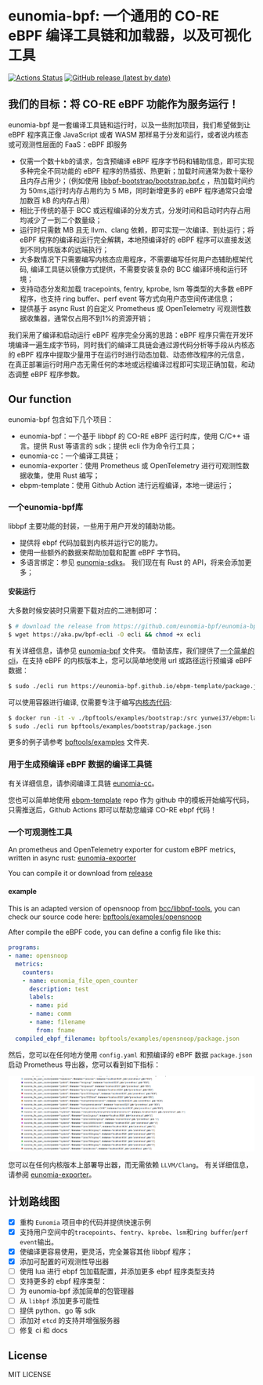 # eunomia-bpf: 一个通用的 CO-RE eBPF 编译工具链和加载器，以及可视化工具

[![Actions Status](https://github.com/eunomia-bpf/eunomia-bpf/workflows/Ubuntu/badge.svg)](https://github.com/eunomia-bpf/eunomia-bpf/actions)
[![GitHub release (latest by date)](https://img.shields.io/github/v/release/eunomia-bpf/eunomia-bpf)](https://github.com/eunomia-bpf/eunomia-bpf/releases)
<!-- [![codecov](https://codecov.io/gh/eunomia-bpf/eunomia-bpf/branch/master/graph/badge.svg)](https://codecov.io/gh/filipdutescu/modern-cpp-template) -->

## 我们的目标：将 CO-RE eBPF 功能作为服务运行！

eunomia-bpf 是一套编译工具链和运行时，以及一些附加项目，我们希望做到让 eBPF 程序真正像 JavaScript 或者 WASM 那样易于分发和运行，或者说内核态或可观测性层面的 FaaS：eBPF 即服务

- 仅需一个数十kb的请求，包含预编译 eBPF 程序字节码和辅助信息，即可实现多种完全不同功能的 eBPF 程序的热插拔、热更新；加载时间通常为数十毫秒且内存占用少；（例如使用 [libbpf-bootstrap/bootstrap.bpf.c](https://github.com/libbpf/libbpf-bootstrap/blob/master/examples/c/bootstrap.bpf.c) ，热加载时间约为 50ms,运行时内存占用约为 5 MB，同时新增更多的 eBPF 程序通常只会增加数百 kB 的内存占用）
- 相比于传统的基于 BCC 或远程编译的分发方式，分发时间和启动时内存占用均减少了一到二个数量级；
- 运行时只需数 MB 且无 llvm、clang 依赖，即可实现一次编译、到处运行；将 eBPF 程序的编译和运行完全解耦，本地预编译好的 eBPF 程序可以直接发送到不同内核版本的远端执行；
- 大多数情况下只需要编写内核态应用程序，不需要编写任何用户态辅助框架代码, 编译工具链以镜像方式提供，不需要安装复杂的 BCC 编译环境和运行环境；
- 支持动态分发和加载 tracepoints, fentry, kprobe, lsm 等类型的大多数 eBPF 程序，也支持 ring buffer、perf event 等方式向用户态空间传递信息；
- 提供基于 async Rust 的自定义 Prometheus 或 OpenTelemetry 可观测性数据收集器，通常仅占用不到1%的资源开销；

我们采用了编译和启动运行 eBPF 程序完全分离的思路：eBPF 程序只需在开发环境编译一遍生成字节码，同时我们的编译工具链会通过源代码分析等手段从内核态的 eBPF 程序中提取少量用于在运行时进行动态加载、动态修改程序的元信息，在真正部署运行时用户态无需任何的本地或远程编译过程即可实现正确加载，和动态调整 eBPF 程序参数。

## Our function

eunomia-bpf 包含如下几个项目：

- eunomia-bpf：一个基于 libbpf 的 CO-RE eBPF 运行时库，使用 C/C++ 语言。提供 Rust 等语言的 sdk；提供 ecli 作为命令行工具；
- eunomia-cc：一个编译工具链；
- eunomia-exporter：使用 Prometheus 或 OpenTelemetry 进行可观测性数据收集，使用 Rust 编写；
- ebpm-template：使用 Github Action 进行远程编译，本地一键运行；

### 一个eunomia-bpf库

libbpf 主要功能的封装，一些用于用户开发的辅助功能。

- 提供将 ebpf 代码加载到内核并运行它的能力。
- 使用一些额外的数据来帮助加载和配置 eBPF 字节码。
- 多语言绑定：参见 [eunomia-sdks](eunomia-sdks)。 我们现在有 Rust 的 API，将来会添加更多；

#### 安装运行

大多数时候安装时只需要下载对应的二进制即可：

```bash
$ # download the release from https://github.com/eunomia-bpf/eunomia-bpf/releases/latest/download/ecli
$ wget https://aka.pw/bpf-ecli -O ecli && chmod +x ecli
```

有关详细信息，请参见 [eunomia-bpf](eunomia-bpf) 文件夹。 借助该库，我们提供了[一个简单的 cli](https://github.com/eunomia-bpf/eunomia-bpf/releases/)，在支持 eBPF 的内核版本上，您可以简单地使用 url 或路径运行预编译 eBPF 数据：

```bash
$ sudo ./ecli run https://eunomia-bpf.github.io/ebpm-template/package.json # simply run a pre-compiled ebpf code from a url
```

可以使用容器进行编译, 仅需要专注于编写[内核态代码](bpftools/examples/bootstrap/bootstrap.bpf.c):

```bash
$ docker run -it -v ./bpftools/examples/bootstrap:/src yunwei37/ebpm:latest
$ sudo ./ecli run bpftools/examples/bootstrap/package.json              # run the compiled ebpf code
```

更多的例子请参考 [bpftools/examples](bpftools/examples) 文件夹.

### 用于生成预编译 eBPF 数据的编译工具链

有关详细信息，请参阅编译工具链 [eunomia-cc](https://github.com/eunomia-bpf/eunomia-cc)。

您也可以简单地使用 [ebpm-template](https://github.com/eunomia-bpf/ebpm-template) repo 作为 github 中的模板开始编写代码，只需推送后，Github Actions 即可以帮助您编译 CO-RE ebpf 代码！

### 一个可观测性工具

An prometheus and OpenTelemetry exporter for custom eBPF metrics, written in async rust: [eunomia-exporter](eunomia-exporter)

You can compile it or download from [release](https://github.com/eunomia-bpf/eunomia-bpf/releases/)

#### example

This is an adapted version of opensnoop from [bcc/libbpf-tools](https://github.com/iovisor/bcc/blob/master/libbpf-tools/opensnoop.bpf.c), you can check our source code here: [bpftools/examples/opensnoop](bpftools/examples/opensnoop)

After compile the eBPF code, you can define a config file like this:

```yml
programs:
- name: opensnoop
  metrics:
    counters:
    - name: eunomia_file_open_counter
      description: test
      labels:
      - name: pid
      - name: comm
      - name: filename
        from: fname
  compiled_ebpf_filename: bpftools/examples/opensnoop/package.json
```

然后，您可以在任何地方使用 `config.yaml` 和预编译的 eBPF 数据 `package.json` 启动 Prometheus 导出器，您可以看到如下指标：

![opensnoop_prometheus](documents/images/opensnoop_prometheus.png)

您可以在任何内核版本上部署导出器，而无需依赖 `LLVM/Clang`。 有关详细信息，请参阅 [eunomia-exporter](eunomia-exporter/README.md)。

## 计划路线图

- [X] 重构 `Eunomia` 项目中的代码并提供快速示例
- [X] 支持用户空间中的`tracepoints`、`fentry`、`kprobe`、`lsm`和`ring buffer`/`perf event`输出。
- [X] 使编译更容易使用，更灵活，完全兼容其他 libbpf 程序；
- [X] 添加可配置的可观测性导出器
- [ ] 使用 lua 进行 ebpf 包加载配置，并添加更多 ebpf 程序类型支持
- [ ] 支持更多的 ebpf 程序类型：
- [ ] 为 eunomia-bpf 添加简单的包管理器
- [ ] 从 `libbpf` 添加更多可能性
- [ ] 提供 python、go 等 sdk
- [ ] 添加对 `etcd` 的支持并增强服务器
- [ ] 修复 ci 和 docs

## License

MIT LICENSE

